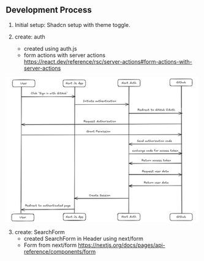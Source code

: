 ## Development Process

1. Initial setup: Shadcn setup with theme toggle.

2. create: auth
    - created using auth.js
    - form actions with server actions https://react.dev/reference/rsc/server-actions#form-actions-with-server-actions

![screenshot](https://github.com/iAryanK/U-Combinator/blob/main/public/references/auth-flow.png?raw=true)

3. create: SearchForm
    - created SearchForm in Header using next/form
    - Form from next/form https://nextjs.org/docs/pages/api-reference/components/form
